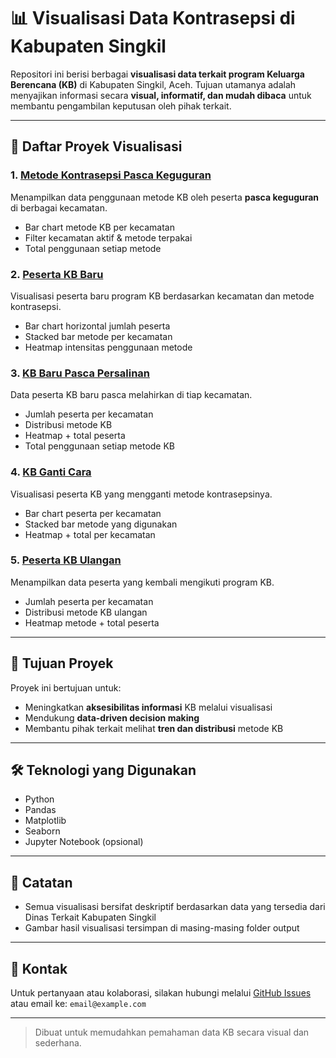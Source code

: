 # 📊 Visualisasi Data Kontrasepsi di Kabupaten Singkil

Repositori ini berisi berbagai **visualisasi data terkait program Keluarga Berencana (KB)** di Kabupaten Singkil, Aceh. Tujuan utamanya adalah menyajikan informasi secara **visual, informatif, dan mudah dibaca** untuk membantu pengambilan keputusan oleh pihak terkait.

---

## 📁 Daftar Proyek Visualisasi

### 1. [Metode Kontrasepsi Pasca Keguguran](./output/README.md)

Menampilkan data penggunaan metode KB oleh peserta **pasca keguguran** di berbagai kecamatan.

* Bar chart metode KB per kecamatan
* Filter kecamatan aktif & metode terpakai
* Total penggunaan setiap metode

### 2. [Peserta KB Baru](./output_kb_baru_kumulatif/README.md)

Visualisasi peserta baru program KB berdasarkan kecamatan dan metode kontrasepsi.

* Bar chart horizontal jumlah peserta
* Stacked bar metode per kecamatan
* Heatmap intensitas penggunaan metode

### 3. [KB Baru Pasca Persalinan](./output_kb_baru_pasca_persalinan/README.md)

Data peserta KB baru pasca melahirkan di tiap kecamatan.

* Jumlah peserta per kecamatan
* Distribusi metode KB
* Heatmap + total peserta
* Total penggunaan setiap metode KB

### 4. [KB Ganti Cara](./output_kb_ganti_cara/README.md)

Visualisasi peserta KB yang mengganti metode kontrasepsinya.

* Bar chart peserta per kecamatan
* Stacked bar metode yang digunakan
* Heatmap + total per kecamatan

### 5. [Peserta KB Ulangan](./output_kb_ulangan/README.md)

Menampilkan data peserta yang kembali mengikuti program KB.

* Jumlah peserta per kecamatan
* Distribusi metode KB ulangan
* Heatmap metode + total peserta

---

## 🌟 Tujuan Proyek

Proyek ini bertujuan untuk:

* Meningkatkan **aksesibilitas informasi** KB melalui visualisasi
* Mendukung **data-driven decision making**
* Membantu pihak terkait melihat **tren dan distribusi** metode KB

---

## 🛠️ Teknologi yang Digunakan

* Python
* Pandas
* Matplotlib
* Seaborn
* Jupyter Notebook (opsional)

---

## 📌 Catatan

* Semua visualisasi bersifat deskriptif berdasarkan data yang tersedia dari Dinas Terkait Kabupaten Singkil
* Gambar hasil visualisasi tersimpan di masing-masing folder output

---

## 📨 Kontak

Untuk pertanyaan atau kolaborasi, silakan hubungi melalui [GitHub Issues](https://github.com/username/repo-name/issues) atau email ke: `email@example.com`

---

> Dibuat untuk memudahkan pemahaman data KB secara visual dan sederhana.
